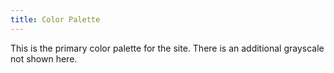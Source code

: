 ```yaml
---
title: Color Palette
---
```

This is the primary color palette for the site. There is an additional grayscale not shown here.